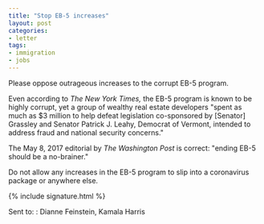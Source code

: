 ```yaml
---
title: "Stop EB-5 increases"
layout: post
categories:
- letter
tags:
- immigration
- jobs
---
```


Please oppose outrageous increases to the corrupt EB-5 program.

Even according to *The New York Times,* the EB-5 program is known to be highly corrupt, yet a group of wealthy real estate developers "spent as much as $3 million to help defeat legislation co-sponsored by \[Senator\] Grassley and Senator Patrick J. Leahy, Democrat of Vermont, intended to address fraud and national security concerns."

The May 8, 2017 editorial by *The Washington Post* is correct: "ending EB-5 should be a no-brainer."

Do not allow any increases in the EB-5 program to slip into a coronavirus package or anywhere else.

{% include signature.html %}

Sent to:
: Dianne Feinstein, Kamala Harris

